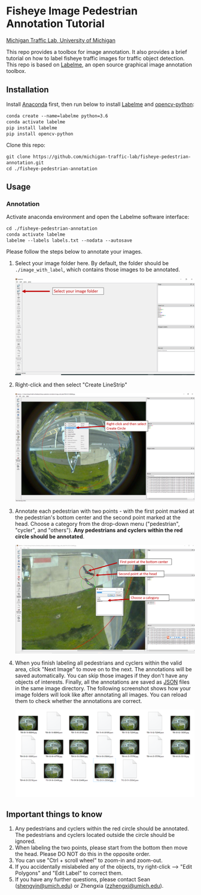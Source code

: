# Fisheye Image Pedestrian Annotation Tutorial

[Michigan Traffic Lab, University of Michigan](https://traffic.engin.umich.edu/)

This repo provides a toolbox for image annotation. It also provides a brief tutorial on how to label fisheye traffic images for traffic object detection. This repo is based on [Labelme](https://github.com/wkentaro/labelme), an open source graphical image annotation toolbox.



## Installation

Install [Anaconda](https://www.continuum.io/downloads) first, then run below to install [Labelme](https://github.com/wkentaro/labelme) and [opencv-python](https://pypi.org/project/opencv-python/):

```shell
conda create --name=labelme python=3.6
conda activate labelme
pip install labelme
pip install opencv-python
```

Clone this repo:

```shell
git clone https://github.com/michigan-traffic-lab/fisheye-pedestrian-annotation.git 
cd ./fisheye-pedestrian-annotation
```

## Usage

### Annotation

Activate anaconda environment and open the Labelme software interface:

```shell
cd ./fisheye-pedestrian-annotation
conda activate labelme
labelme --labels labels.txt --nodata --autosave
```

Please follow the steps below to annotate your images.

1. Select your image folder here. By default, the folder should be `./image_with_label`, which contains those images to be annotated.

   ![](./gallery/1.png)

2. Right-click and then select "Create LineStrip"

   ![](./gallery/2.png)

3. Annotate each pedestrian with two points - with the first point marked at the pedestrian's bottom center and the second point marked at the head.  Choose a category from the drop-down menu ("pedestrian", "cycler", and "others"). **Any pedestrians and cyclers within the red circle should be annotated**. 

   ![](./gallery/3.png)

4. When you finish labeling all pedestrians and cyclers within the valid area, click "Next Image" to move on to the next. The annotations will be saved automatically. You can skip those images if they don't have any objects of interests. Finally, all the annotations are saved as [JSON](http://www.json.org/) files in the same image directory. The following screenshot shows how your image folders will look like after annotating all images. You can reload them to check whether the annotations are correct. 

   ![](./gallery/4.png)



## Important things to know

1. Any pedestrians and cyclers within the red circle should be annotated. The pedestrians and cyclers located outside the circle should be ignored. 
2. When labeling the two points, please start from the bottom then move the head. Please DO NOT do this in the opposite order. 
3. You can use "Ctrl + scroll wheel" to zoom-in and zoom-out.
4. If you accidentally mislabeled any of the objects, try right-click --> "Edit Polygons" and "Edit Label" to correct them.
8. If you have any further questions, please contact Sean (shengyin@umich.edu) or Zhengxia (zzhengxi@umich.edu).
